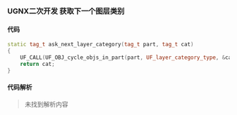 ### UGNX二次开发 获取下一个图层类别

#### 代码

```cpp
static tag_t ask_next_layer_category(tag_t part, tag_t cat)
{
    UF_CALL(UF_OBJ_cycle_objs_in_part(part, UF_layer_category_type, &cat));
    return cat;
}
```

#### 代码解析
> 未找到解析内容

